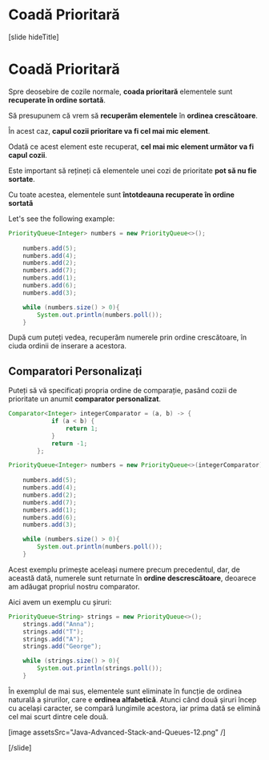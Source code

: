 # Coadă Prioritară

[slide hideTitle]
# Coadă Prioritară

Spre deosebire de cozile normale, **coada prioritară** elementele sunt **recuperate în ordine sortată**.

Să presupunem că vrem să **recuperăm elementele** în **ordinea crescătoare**.

În acest caz, **capul cozii prioritare va fi cel mai mic element**.

Odată ce acest element este recuperat, **cel mai mic element următor va fi capul cozii**.

Este important să rețineți că elementele unei cozi de prioritate **pot să nu fie sortate**.

Cu toate acestea, elementele sunt **întotdeauna recuperate în ordine sortată**

Let's see the following example:
```java live
PriorityQueue<Integer> numbers = new PriorityQueue<>();
        
    numbers.add(5);
    numbers.add(4);
    numbers.add(2);
    numbers.add(7);
    numbers.add(1);
    numbers.add(6);
    numbers.add(3);

    while (numbers.size() > 0){
        System.out.println(numbers.poll());
    }
```
După cum puteți vedea, recuperăm numerele prin ordine crescătoare, în ciuda ordinii de inserare a acestora.

## Comparatori Personalizați

Puteți să vă specificați propria ordine de comparație, pasând cozii de prioritate un anumit **comparator personalizat**.


```java live
Comparator<Integer> integerComparator = (a, b) -> {
            if (a < b) {
                return 1;
            }
            return -1;
        };

PriorityQueue<Integer> numbers = new PriorityQueue<>(integerComparator);
        
    numbers.add(5);
    numbers.add(4);
    numbers.add(2);
    numbers.add(7);
    numbers.add(1);
    numbers.add(6);
    numbers.add(3);

    while (numbers.size() > 0){
        System.out.println(numbers.poll());
    }
```

Acest exemplu primește aceleași numere precum precedentul, dar, de această dată, numerele sunt returnate în **ordine descrescătoare**, deoarece am adăugat propriul nostru comparator.

Aici avem un exemplu cu șiruri:


```java live
PriorityQueue<String> strings = new PriorityQueue<>();
    strings.add("Anna");
    strings.add("T");
    strings.add("A");
    strings.add("George");

    while (strings.size() > 0){
        System.out.println(strings.poll());
    }
```

În exemplul de mai sus, elementele sunt eliminate în funcție de ordinea naturală a șirurilor, care e **ordinea alfabetică**. Atunci când două șiruri încep cu același caracter, se compară lungimile acestora, iar prima dată se elimină cel mai scurt dintre cele două. 

[image assetsSrc="Java-Advanced-Stack-and-Queues-12.png" /]


[/slide]

